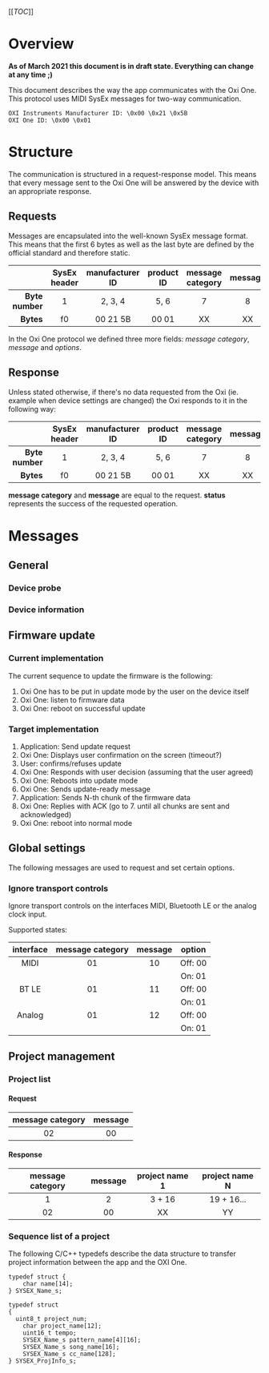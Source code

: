 [[_TOC_]]

# Overview

**As of March 2021 this document is in draft state. Everything can change at any time ;)**

This document describes the way the app communicates with the Oxi One. This protocol uses MIDI SysEx messages for two-way communication.
```
OXI Instruments Manufacturer ID: \0x00 \0x21 \0x5B
OXI One ID: \0x00 \0x01
```


# Structure

The communication is structured in a request-response model. This means that every message sent to the Oxi One will be answered by the device with an appropriate response.

## Requests

Messages are encapsulated into the well-known SysEx message format. This means that the first 6 bytes as well as the last byte are defined by the official standard and therefore static.

|  | SysEx header | manufacturer ID | product ID | message category | message | options | SysEx Footer |
| ---: | :---: | :---: | :---: | :---: | :---: | :---: | :---: |
| **Byte number** | 1 | 2, 3, 4 | 5, 6 | 7 | 8 | 9 - N | N + 1 |
| **Bytes** | f0 | 00 21 5B | 00 01 | XX | XX | XX XX | f7 |

In the Oxi One protocol we defined three more fields: *message category*, *message* and *options*.

## Response

Unless stated otherwise, if there's no data requested from the Oxi (ie. example when device settings are changed) the Oxi responds to it in the following way:

|  | SysEx header | manufacturer ID | product ID | message category | message | status | SysEx Footer |
| ---: | :---: | :---: | :---: | :---: | :---: | :---: | :---: |
| **Byte number** | 1 | 2, 3, 4 | 5, 6 | 7 | 8 | 9 | 10 |
| **Bytes** | f0 | 00 21 5B | 00 01 | XX | XX | XX | f7 |

**message category** and **message** are equal to the request.
**status** represents the success of the requested operation.

# Messages

## General

### Device probe

### Device information

## Firmware update

### Current implementation

The current sequence to update the firmware is the following:

  1. Oxi One has to be put in update mode by the user on the device itself
  2. Oxi One: listen to firmware data
  3. Oxi One: reboot on successful update

### Target implementation

  1. Application: Send update request
  2. Oxi One: Displays user confirmation on the screen (timeout?)
  3. User: confirms/refuses update
  4. Oxi One: Responds with user decision
  (assuming that the user agreed)
  5. Oxi One: Reboots into update mode
  6. Oxi One: Sends update-ready message
  7. Application: Sends N-th chunk of the firmware data
  8. Oxi One: Replies with ACK
  (go to 7. until all chunks are sent and acknowledged)
  9. Oxi One: reboot into normal mode

## Global settings

The following messages are used to request and set certain options.

### Ignore transport controls

Ignore transport controls on the interfaces MIDI, Bluetooth LE or the analog clock input.

Supported states:

| interface | message category | message | option |
| :---: | :---: | :---: | :---: |
| MIDI | 01 | 10 | Off: 00 |
|  |  |  | On: 01 |
| BT LE | 01 | 11 | Off: 00 |
|  |  |  | On: 01 |
| Analog | 01 | 12 | Off: 00 |
|  |  |  | On: 01 |

## Project management

### Project list

#### Request

| message category | message |
| :---: | :---: |
| 02 | 00 |

#### Response

| message category | message | project name 1 | project name N |
| :---: | :---: | :---: | :---: | 
| 1 | 2 | 3 + 16 | 19 + 16...|
| 02 | 00 | XX | YY |


### Sequence list of a project
The following C/C++ typedefs describe the data structure to transfer project information between the app and the OXI One.

```
typedef struct {
	char name[14];
} SYSEX_Name_s;

typedef struct
{
  uint8_t project_num;
	char project_name[12];
	uint16_t tempo;
	SYSEX_Name_s pattern_name[4][16];
	SYSEX_Name_s song_name[16];
	SYSEX_Name_s cc_name[128];
} SYSEX_ProjInfo_s;
```


